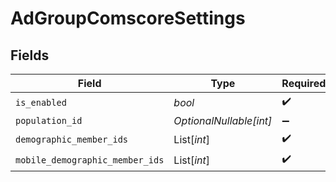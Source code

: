 # AdGroupComscoreSettings


## Fields

| Field                           | Type                            | Required                        | Description                     |
| ------------------------------- | ------------------------------- | ------------------------------- | ------------------------------- |
| `is_enabled`                    | *bool*                          | :heavy_check_mark:              | N/A                             |
| `population_id`                 | *OptionalNullable[int]*         | :heavy_minus_sign:              | N/A                             |
| `demographic_member_ids`        | List[*int*]                     | :heavy_check_mark:              | N/A                             |
| `mobile_demographic_member_ids` | List[*int*]                     | :heavy_check_mark:              | N/A                             |